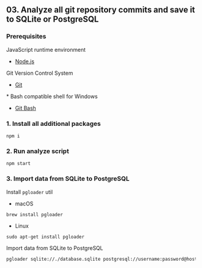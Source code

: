 ## 03. Analyze all git repository commits and save it to SQLite or PostgreSQL

### Prerequisites

JavaScript runtime environment

- [Node.js](https://nodejs.org/en)

Git Version Control System

- [Git](https://git-scm.com/downloads)

\* Bash compatible shell for Windows
- [Git Bash](https://git-scm.com/downloads)

### 1. Install all additional packages

`npm i`

### 2. Run analyze script

`npm start`

### 3. Import data from SQLite to PostgreSQL

Install `pgloader` util

- macOS

`brew install pgloader`

- Linux

`sudo apt-get install pgloader`

Import data from SQLite to PostgreSQL

```sh
pgloader sqlite://./database.sqlite postgresql://username:password@hostname:port/databasename
```